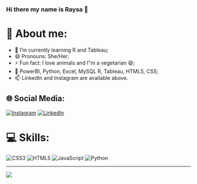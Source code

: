 ### Hi there my name is Raysa 👋

# 💫 About me:

- 🌱 I’m currently learning R and Tableau;
- 😄 Pronouns: She/Her;
- ⚡ Fun fact: I love animals and I"m a vegetarian 😄;
- 🌱 PowerBI, Python, Excel, MySQL R, Tableau, HTML5, CSS;
- 📫 LinkedIn and Instagram are available above. <br>


## 🌐 Social Media:
 [![Instagram](https://img.shields.io/badge/Instagram-%23E4405F.svg?logo=Instagram&logoColor=white)](https://www.instagram.com/raysa.grippa/) [![LinkedIn](https://img.shields.io/badge/LinkedIn-%230077B5.svg?logo=linkedin&logoColor=white)](https://www.linkedin.com/in/raysa-de-jesus-grippa-06887a1b0/)

# 💻 Skills:
![CSS3](https://img.shields.io/badge/css3-%231572B6.svg?style=for-the-badge&logo=css3&logoColor=white) ![HTML5](https://img.shields.io/badge/html5-%23E34F26.svg?style=for-the-badge&logo=html5&logoColor=white) ![JavaScript](https://img.shields.io/badge/javascript-%23323330.svg?style=for-the-badge&logo=javascript&logoColor=%23F7DF1E) ![Python](https://img.shields.io/badge/phyton-%2320232a.svg?style=for-the-badge&logo=python&logoColor=%2361DAFB) 

---
[![](https://visitcount.itsvg.in/api?id=Jeeffsantoos&icon=0&color=0)](https://visitcount.itsvg.in)
